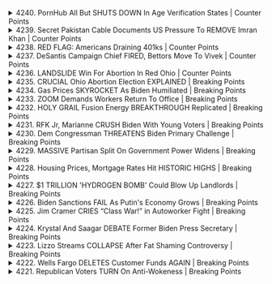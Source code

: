 <details>
<summary>4240. PornHub All But SHUTS DOWN In Age Verification States | Counter Points</summary><br>

<a href="https://www.youtube.com/watch?v=bfWDY3gUQTk" target="_blank">
    <img src="https://img.youtube.com/vi/bfWDY3gUQTk/maxresdefault.jpg" 
        alt="[Youtube]" width="200">
</a>

# PornHub All But SHUTS DOWN In Age Verification States | Counter Points


</details>

<details>
<summary>4239. Secret Pakistan Cable Documents US Pressure To REMOVE Imran Khan | Counter Points</summary><br>

<a href="https://www.youtube.com/watch?v=teHAhYajt44" target="_blank">
    <img src="https://img.youtube.com/vi/teHAhYajt44/maxresdefault.jpg" 
        alt="[Youtube]" width="200">
</a>

# Secret Pakistan Cable Documents US Pressure To REMOVE Imran Khan | Counter Points


</details>

<details>
<summary>4238. RED FLAG: Americans Draining 401ks | Counter Points</summary><br>

<a href="https://www.youtube.com/watch?v=nYDqlCcEOAk" target="_blank">
    <img src="https://img.youtube.com/vi/nYDqlCcEOAk/maxresdefault.jpg" 
        alt="[Youtube]" width="200">
</a>

# RED FLAG: Americans Draining 401ks | Counter Points


</details>

<details>
<summary>4237. DeSantis Campaign Chief FIRED, Bettors Move To Vivek | Counter Points</summary><br>

<a href="https://www.youtube.com/watch?v=_7XaAzUZC_E" target="_blank">
    <img src="https://img.youtube.com/vi/_7XaAzUZC_E/maxresdefault.jpg" 
        alt="[Youtube]" width="200">
</a>

# DeSantis Campaign Chief FIRED, Bettors Move To Vivek | Counter Points


</details>

<details>
<summary>4236. LANDSLIDE Win For Abortion In Red Ohio | Counter Points</summary><br>

<a href="https://www.youtube.com/watch?v=k_h1KU8PXFw" target="_blank">
    <img src="https://img.youtube.com/vi/k_h1KU8PXFw/maxresdefault.jpg" 
        alt="[Youtube]" width="200">
</a>

# LANDSLIDE Win For Abortion In Red Ohio | Counter Points


</details>

<details>
<summary>4235. CRUCIAL Ohio Abortion Election EXPLAINED | Breaking Points</summary><br>

<a href="https://www.youtube.com/watch?v=Uj8uX7loftQ" target="_blank">
    <img src="https://img.youtube.com/vi/Uj8uX7loftQ/maxresdefault.jpg" 
        alt="[Youtube]" width="200">
</a>

# CRUCIAL Ohio Abortion Election EXPLAINED | Breaking Points


</details>

<details>
<summary>4234. Gas Prices SKYROCKET As Biden Humiliated | Breaking Points</summary><br>

<a href="https://www.youtube.com/watch?v=ns_1EJkalx8" target="_blank">
    <img src="https://img.youtube.com/vi/ns_1EJkalx8/maxresdefault.jpg" 
        alt="[Youtube]" width="200">
</a>

# Gas Prices SKYROCKET As Biden Humiliated | Breaking Points


</details>

<details>
<summary>4233. ZOOM Demands Workers Return To Office | Breaking Points</summary><br>

<a href="https://www.youtube.com/watch?v=6-SJTesNgiw" target="_blank">
    <img src="https://img.youtube.com/vi/6-SJTesNgiw/maxresdefault.jpg" 
        alt="[Youtube]" width="200">
</a>

# ZOOM Demands Workers Return To Office | Breaking Points


</details>

<details>
<summary>4232. HOLY GRAIL Fusion Energy BREAKTHROUGH Replicated | Breaking Points</summary><br>

<a href="https://www.youtube.com/watch?v=Pu2zaXJ4VEs" target="_blank">
    <img src="https://img.youtube.com/vi/Pu2zaXJ4VEs/maxresdefault.jpg" 
        alt="[Youtube]" width="200">
</a>

# HOLY GRAIL Fusion Energy BREAKTHROUGH Replicated | Breaking Points


</details>

<details>
<summary>4231. RFK Jr, Marianne CRUSH Biden With Young Voters | Breaking Points</summary><br>

<a href="https://www.youtube.com/watch?v=QoikeCSHBBA" target="_blank">
    <img src="https://img.youtube.com/vi/QoikeCSHBBA/maxresdefault.jpg" 
        alt="[Youtube]" width="200">
</a>

# RFK Jr, Marianne CRUSH Biden With Young Voters | Breaking Points


</details>

<details>
<summary>4230. Dem Congressman THREATENS Biden Primary Challenge | Breaking Points</summary><br>

<a href="https://www.youtube.com/watch?v=EiOAuqwEXdA" target="_blank">
    <img src="https://img.youtube.com/vi/EiOAuqwEXdA/maxresdefault.jpg" 
        alt="[Youtube]" width="200">
</a>

# Dem Congressman THREATENS Biden Primary Challenge | Breaking Points


</details>

<details>
<summary>4229. MASSIVE Partisan Split On Government Power Widens | Breaking Points</summary><br>

<a href="https://www.youtube.com/watch?v=JBucGvUEOas" target="_blank">
    <img src="https://img.youtube.com/vi/JBucGvUEOas/maxresdefault.jpg" 
        alt="[Youtube]" width="200">
</a>

# MASSIVE Partisan Split On Government Power Widens | Breaking Points


</details>

<details>
<summary>4228. Housing Prices, Mortgage Rates Hit HISTORIC HIGHS | Breaking Points</summary><br>

<a href="https://www.youtube.com/watch?v=XbNRVLwXdCQ" target="_blank">
    <img src="https://img.youtube.com/vi/XbNRVLwXdCQ/maxresdefault.jpg" 
        alt="[Youtube]" width="200">
</a>

# Housing Prices, Mortgage Rates Hit HISTORIC HIGHS | Breaking Points


</details>

<details>
<summary>4227. $1 TRILLION 'HYDROGEN BOMB' Could Blow Up Landlords | Breaking Points</summary><br>

<a href="https://www.youtube.com/watch?v=IdGtQ5Aj02o" target="_blank">
    <img src="https://img.youtube.com/vi/IdGtQ5Aj02o/maxresdefault.jpg" 
        alt="[Youtube]" width="200">
</a>

# $1 TRILLION 'HYDROGEN BOMB' Could Blow Up Landlords | Breaking Points


</details>

<details>
<summary>4226. Biden Sanctions FAIL As Putin's Economy Grows | Breaking Points</summary><br>

<a href="https://www.youtube.com/watch?v=TLfapWql3Mg" target="_blank">
    <img src="https://img.youtube.com/vi/TLfapWql3Mg/maxresdefault.jpg" 
        alt="[Youtube]" width="200">
</a>

# Biden Sanctions FAIL As Putin's Economy Grows | Breaking Points


</details>

<details>
<summary>4225. Jim Cramer CRIES “Class War!” in Autoworker Fight | Breaking Points</summary><br>

<a href="https://www.youtube.com/watch?v=8NDZILBnQxs" target="_blank">
    <img src="https://img.youtube.com/vi/8NDZILBnQxs/maxresdefault.jpg" 
        alt="[Youtube]" width="200">
</a>

# Jim Cramer CRIES “Class War!” in Autoworker Fight | Breaking Points


</details>

<details>
<summary>4224. Krystal And Saagar DEBATE Former Biden Press Secretary | Breaking Points</summary><br>

<a href="https://www.youtube.com/watch?v=t_7Fk-p0ISk" target="_blank">
    <img src="https://img.youtube.com/vi/t_7Fk-p0ISk/maxresdefault.jpg" 
        alt="[Youtube]" width="200">
</a>

# Krystal And Saagar DEBATE Former Biden Press Secretary | Breaking Points


</details>

<details>
<summary>4223. Lizzo Streams COLLAPSE After Fat Shaming Controversy | Breaking Points</summary><br>

<a href="https://www.youtube.com/watch?v=9_jeBMhHnuE" target="_blank">
    <img src="https://img.youtube.com/vi/9_jeBMhHnuE/maxresdefault.jpg" 
        alt="[Youtube]" width="200">
</a>

# Lizzo Streams COLLAPSE After Fat Shaming Controversy | Breaking Points


</details>

<details>
<summary>4222. Wells Fargo DELETES Customer Funds AGAIN | Breaking Points</summary><br>

<a href="https://www.youtube.com/watch?v=VHZrocO1jC0" target="_blank">
    <img src="https://img.youtube.com/vi/VHZrocO1jC0/maxresdefault.jpg" 
        alt="[Youtube]" width="200">
</a>

# Wells Fargo DELETES Customer Funds AGAIN | Breaking Points


</details>

<details>
<summary>4221. Republican Voters TURN On Anti-Wokeness | Breaking Points</summary><br>

<a href="https://www.youtube.com/watch?v=DcxqR4LdU6k" target="_blank">
    <img src="https://img.youtube.com/vi/DcxqR4LdU6k/maxresdefault.jpg" 
        alt="[Youtube]" width="200">
</a>

# Republican Voters TURN On Anti-Wokeness | Breaking Points


</details>

